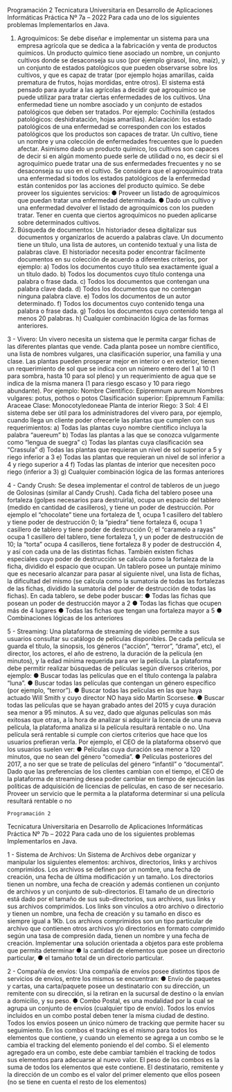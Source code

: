 Programación 2
Tecnicatura Universitaria en Desarrollo de Aplicaciones Informáticas
Práctica Nº 7a – 2022
Para cada uno de los siguientes problemas Implementarlos en Java.
1. Agroquímicos:
    Se debe diseñar e implementar un sistema para una empresa agrícola que se dedica a la
    fabricación y venta de productos químicos. Un producto químico tiene asociado un nombre,
    un conjunto cultivos donde se desaconseja su uso (por ejemplo girasol, lino, maíz), y un
    conjunto de estados patológicos que pueden observarse sobre los cultivos, y que es capaz de
    tratar (por ejemplo hojas amarillas, caída prematura de frutos, hojas mordidas, entre otros).
    El sistema está pensado para ayudar a las agrícolas a decidir qué agroquímico se puede
    utilizar para tratar ciertas enfermedades de los cultivos. Una enfermedad tiene un nombre
    asociado y un conjunto de estados patológicos que deben ser tratados. Por ejemplo:
    Cochinilla (estados patológicos: deshidratación, hojas amarillas). Aclaración: los estado
    patológicos de una enfermedad se corresponden con los estados patológicos que los
    productos son capaces de tratar.
    Un cultivo, tiene un nombre y una colección de enfermedades frecuentes que lo pueden
    afectar. Asimismo dado un producto químico, los cultivos son capaces de decir si en algún
    momento puede serle de utilidad o no, es decir si el agroquímico puede tratar una de sus
    enfermedades frecuentes y no se desaconseja su uso en el cultivo. Se considera que el
    agroquímico trata una enfermedad si todos los estados patológicos de la enfermedad están
    contenidos por las acciones del producto químico.
    Se debe proveer los siguientes servicios:
    ● Proveer un listado de agroquímicos que puedan tratar una enfermedad determinada.
    ● Dado un cultivo y una enfermedad devolver el listado de agroquímicos con los
    pueden tratar. Tener en cuenta que ciertos agroquímicos no pueden aplicarse sobre
    determinados cultivos.
2. Búsqueda de documentos:
    Un historiador desea digitalizar sus documentos y organizarlos de acuerdo a palabras clave.
    Un documento tiene un título, una lista de autores, un contenido textual y una lista de
    palabras clave. El historiador necesita poder encontrar fácilmente documentos en su
    colección de acuerdo a diferentes criterios, por ejemplo:
    a) Todos los documentos cuyo título sea exactamente igual a un título dado.
    b) Todos los documentos cuyo título contenga una palabra o frase dada.
    c) Todos los documentos que contengan una palabra clave dada.
    d) Todos los documentos que no contengan ninguna palabra clave.
    e) Todos los documentos de un autor determinado.
    f) Todos los documentos cuyo contenido tenga una palabra o frase dada.
    g) Todos los documentos cuyo contenido tenga al menos 20 palabras.
    h) Cualquier combinación lógica de las formas anteriores.

3 - Vivero:
    Un vivero necesita un sistema que le permita cargar fichas de las diferentes plantas que
    vende. Cada planta posee un nombre científico, una lista de nombres vulgares, una
    clasificación superior, una familia y una clase. Las plantas pueden prosperar mejor en interior
    o en exterior, tienen un requerimiento de sol que se indica con un número entero del 1 al 10
    (1 para sombra, hasta 10 para sol pleno) y un requerimiento de agua que se indica de la
    misma manera (1 para riesgo escaso y 10 para riego abundante).
    Por ejemplo:
    Nombre Científico: Epipremnum aureum
    Nombres vulgares: potus, pothos o potos
    Clasificación superior: Epipremnum
    Familia: Araceae
    Clase: Monocotyledoneae
    Planta de interior
    Riego: 3
    Sol: 4
    El sistema debe ser útil para los administradores del vivero para, por ejemplo, cuando llega
    un cliente poder ofrecerle las plantas que cumplen con sus requerimientos:
    a) Todas las plantas cuyo nombre científico incluya la palabra “auereum”
    b) Todas las plantas a las que se conozca vulgarmente como “lengua de suegra”
    c) Todas las plantas cuya clasificación sea “Crassula”
    d) Todas las plantas que requieran un nivel de sol superior a 5 y riego inferior a 3
    e) Todas las plantas que requieran un nivel de sol inferior a 4 y riego superior a 4
    f) Todas las plantas de interior que necesiten poco riego (inferior a 3)
    g) Cualquier combinación lógica de las formas anteriores

4 - Candy Crush:
    Se desea implementar el control de tableros de un juego de Golosinas (similar al Candy
    Crush). Cada ficha del tablero posee una fortaleza (golpes necesarios para destruirla), ocupa
    un espacio del tablero (medido en cantidad de casilleros), y tiene un poder de destrucción.
    Por ejemplo el “chocolate” tiene una fortaleza de 1, ocupa 1 casillero del tablero y tiene
    poder de destrucción 0; la “piedra” tiene fortaleza 6, ocupa 1 casillero de tablero y tiene
    poder de destrucción 0; el “caramelo a rayas” ocupa 1 casillero del tablero, tiene fortaleza 1,
    y un poder de destrucción de 10; la “torta” ocupa 4 casilleros, tiene fortaleza 8 y poder de
    destrucción 4, y así con cada una de las distintas fichas. También existen fichas especiales
    cuyo poder de destrucción se calcula como la fortaleza de la ficha, dividido el espacio que
    ocupan.
    Un tablero posee un puntaje mínimo que es necesario alcanzar para pasar al siguiente
    nivel, una lista de fichas, la dificultad del mismo (se calcula como la sumatoria de todas las
    fortalezas de las fichas, dividido la sumatoria del poder de destrucción de todas las fichas).
    En cada tablero, se debe poder buscar:
    ● Todas las fichas que posean un poder de destrucción mayor a 2
    ● Todas las fichas que ocupen más de 4 lugares
    ● Todas las fichas que tengan una fortaleza mayor a 5
    ● Combinaciones lógicas de los anteriores

5 - Streaming:
    Una plataforma de streaming de video permite a sus usuarios consultar su catálogo de
    películas disponibles. De cada película se guarda el título, la sinopsis, los géneros (“acción”,
    “terror”, “drama”, etc), el director, los actores, el año de estreno, la duración de la película
    (en minutos), y la edad mínima requerida para ver la película.
    La plataforma debe permitir realizar búsquedas de películas según diversos criterios, por
    ejemplo:
    ● Buscar todas las películas que en el título contenga la palabra “luna”.
    ● Buscar todas las películas que contengan un género específico (por ejemplo,
    “terror”).
    ● Buscar todas las películas en las que haya actuado Will Smith y cuyo director
    NO haya sido Martin Scorsese.
    ● Buscar todas las películas que se hayan grabado antes del 2015 y cuya
    duración sea menor a 95 minutos.
    A su vez, dado que algunas películas son más exitosas que otras, a la hora de analizar si
    adquirir la licencia de una nueva película, la plataforma analiza si la película resultará
    rentable o no. Una película será rentable si cumple con ciertos criterios que hace que los
    usuarios prefieran verla. Por ejemplo, el CEO de la plataforma observó que los usuarios
    suelen ver:
    ● Películas cuya duración sea menor a 120 minutos, que no sean del género
    “comedia”.
    ● Películas posteriores del 2017, a no ser que se trate de películas del género
    “infantil” o “documental”.
    Dado que las preferencias de los clientes cambian con el tiempo, el CEO de la plataforma de
    streaming desea poder cambiar en tiempo de ejecución las políticas de adquisición de
    licencias de películas, en caso de ser necesario. Proveer un servicio que le permita a la
    plataforma determinar si una película resultará rentable o no



    Programación 2
Tecnicatura Universitaria en Desarrollo de Aplicaciones Informáticas
Práctica Nº 7b – 2022
Para cada uno de los siguientes problemas Implementarlos en Java.

1 - Sistema de Archivos:
    Un Sistema de Archivos debe organizar y manipular los siguientes elementos: archivos,
    directorios, links y archivos comprimidos. Los archivos se definen por un nombre, una fecha
    de creación, una fecha de última modificación y un tamaño. Los directorios tienen un
    nombre, una fecha de creación y además contienen un conjunto de archivos y un conjunto de
    sub-directorios. El tamaño de un directorio está dado por el tamaño de sus sub-directorios,
    sus archivos, sus links y sus archivos comprimidos. Los links son vínculos a otro archivo o
    directorio y tienen un nombre, una fecha de creación y su tamaño en disco es siempre igual a
    1Kb. Los archivos comprimidos son un tipo particular de archivo que contienen otros
    archivos y/o directorios en formato comprimido según una tasa de compresión dada, tienen
    un nombre y una fecha de creación.
    Implementar una solución orientada a objetos para este problema que permita determinar
    ● la cantidad de elementos que posee un directorio particular,
    ● el tamaño total de un directorio particular.
    
2 - Compañía de envíos:
    Una compañía de envíos posee distintos tipos de servicios de envíos, entre los mismos se
    encuentran:
    ● Envío de paquetes y cartas, una carta/paquete posee un destinatario con su dirección,
    un remitente con su dirección, si la retiran en la sucursal de destino o la envían a
    domicilio, y su peso.
    ● Combo Postal, es una modalidad por la cual se agrupa un conjunto de envíos
    (cualquier tipo de envío). Todos los envíos incluidos en un combo postal deben tener
    la misma ciudad de destino.
    Todos los envíos poseen un único número de tracking que permite hacer su seguimiento. En
    los combos el tracking es el mismo para todos los elementos que contiene, y cuando un
    elemento se agrega a un combo se le cambia el tracking del elemento poniendo el del combo.
    Si el elemento agregado era un combo, este debe cambiar también el tracking de todos sus
    elementos para adecuarse al nuevo valor.
    El peso de los combos es la suma de todos los elementos que este contiene. El destinatario,
    remitente y la dirección de un combo es el valor del primer elemento que ellos poseen (no se
    tiene en cuenta el resto de los elementos)